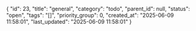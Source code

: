 {
  "id": 23,
  "title": "general",
  "category": "todo",
  "parent_id": null,
  "status": "open",
  "tags": "[]",
  "priority_group": 0,
  "created_at": "2025-06-09 11:58:01",
  "last_updated": "2025-06-09 11:58:01"
}

